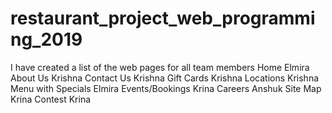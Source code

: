 # restaurant_project_web_programming_2019
I have created a list of the web pages for all team members
Home	Elmira
About Us	Krishna
Contact Us	Krishna
Gift Cards	Krishna
Locations	Krishna
Menu with Specials	Elmira
Events/Bookings	Krina
Careers	Anshuk
Site Map	Krina
Contest	Krina
